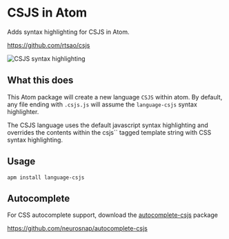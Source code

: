 # CSJS in Atom

Adds syntax highlighting for CSJS in Atom.

https://github.com/rtsao/csjs

![CSJS syntax highlighting](csjs.gif?raw=true)

## What this does

This Atom package will create a new language `CSJS` within atom.  By default, any file ending with `.csjs.js`
will assume the `language-csjs` syntax highlighter.

The CSJS language uses the default javascript syntax highlighting and overrides the contents within
the csjs\`\` tagged template string with CSS syntax highlighting.

## Usage

```
apm install language-csjs
```

## Autocomplete

For CSS autocomplete support, download the [autocomplete-csjs](https://github.com/neurosnap/autocomplete-csjs) package

https://github.com/neurosnap/autocomplete-csjs

